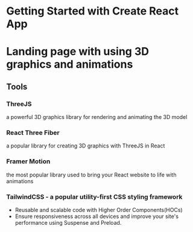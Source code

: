 # Getting Started with Create React App

# Landing page with using 3D graphics and animations

## Tools
### ThreeJS 
a powerful 3D graphics library for rendering and animating the 3D model

### React Three Fiber
a popular library for creating 3D graphics with ThreeJS in React

### Framer Motion
the most popular library used to bring your React website to life with animations

### TailwindCSS - a popular utility-first CSS styling framework


- Reusable and scalable code with Higher Order Components(HOCs)
- Ensure responsiveness across all devices and improve your site's performance using Suspense and Preload.
